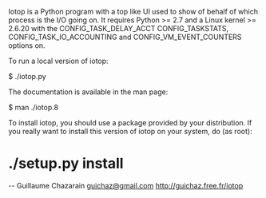 Iotop is a Python program with a top like UI used to show of behalf of which
process is the I/O going on. It requires Python >= 2.7 and a Linux kernel >=
2.6.20 with the CONFIG_TASK_DELAY_ACCT CONFIG_TASKSTATS,
CONFIG_TASK_IO_ACCOUNTING and CONFIG_VM_EVENT_COUNTERS options on.


To run a local version of iotop:

$ ./iotop.py


The documentation is available in the man page:

$ man ./iotop.8


To install iotop, you should use a package provided by your distribution. If you
really want to install this version of iotop on your system, do (as root):

# ./setup.py install


-- 
Guillaume Chazarain <guichaz@gmail.com>
http://guichaz.free.fr/iotop
